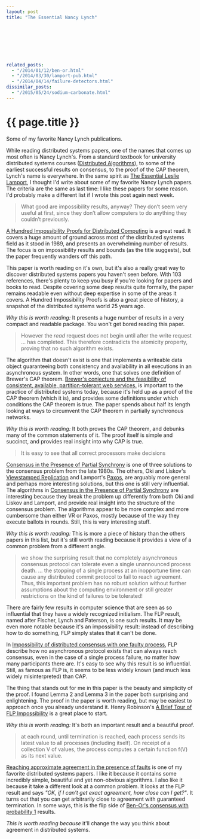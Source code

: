 ```yaml
---
layout: post
title: "The Essential Nancy Lynch"








related_posts:
  - "/2014/01/12/ben-or.html"
  - "/2014/03/30/lamport-pub.html"
  - "/2014/04/14/failure-detectors.html"
dissimilar_posts:
  - "/2015/05/24/sodium-carbonate.html"
---
```

{{ page.title }}
================

<p class="meta">Some of my favorite Nancy Lynch publications.</p>

While reading distributed systems papers, one of the names that comes up most often is Nancy Lynch's. From a standard textbook for university distributed systems courses ([Distributed Algorithms](http://www.amazon.com/dp/1558603484)), to some of the earliest successful results on consensus, to the proof of the CAP theorem, Lynch's name is everywhere. In the same spirit as [The Essential Leslie Lamport](http://brooker.co.za/blog/2014/03/30/lamport-pub.html), I thought I'd write about some of my favorite Nancy Lynch papers. The criteria are the same as last time: I like these papers for some reason. I'd probably make a different list if I wrote this post again next week.

> What good are impossibility results, anyway? They don’t seem very useful at first, since they don’t allow computers to do anything they couldn’t previously.

[A Hundred Impossibility Proofs for Distributed Computing](http://groups.csail.mit.edu/tds/papers/Lynch/podc89.pdf) is a great read. It covers a huge amount of ground across most of the distributed systems field as it stood in 1989, and presents an overwhelming number of results. The focus is on impossibility results and bounds (as the title suggests), but the paper frequently wanders off this path.

This paper is worth reading on it's own, but it's also a really great way to discover distributed systems papers you haven't seen before. With 103 references, there's plenty to keep you busy if you're looking for papers and books to read. Despite covering some deep results quite formally, the paper remains readable even without deep expertise in some of the areas it covers. A Hundred Impossibility Proofs is also a great piece of history, a snapshot of the distributed systems world 25 years ago.

*Why this is worth reading:* It presents a huge number of results in a very compact and readable package. You won't get bored reading this paper.

> However the *read* request does not begin until after the write request ... has completed. This therefore contradicts the atomicity property, proving that no such algorithm exists.

The algorithm that doesn't exist is one that implements a writeable data object guaranteeing both consistency and availability in all executions in an asynchronous system. In other words, one that solves one definition of Brewer's CAP theorem. [Brewer's conjecture and the feasibility of consistent, available, partition-tolerant web services.](http://theory.lcs.mit.edu/tds/papers/Gilbert/Brewer6.ps) is important to the practice of distributed systems today, because it's held up as a proof of the CAP theorem (which it is), and provides some definitions under which conditions the CAP theorem is true. The paper spends about half its length looking at ways to circumvent the CAP theorem in partially synchronous networks.

*Why this is worth reading:* It both proves the CAP theorem, and debunks many of the common statements of it. The proof itself is simple and succinct, and provides real insight into why CAP is true.

> It is easy to see that all correct processors make decisions 

[Consensus in the Presence of Partial Synchrony](http://theory.lcs.mit.edu/tds/papers/Lynch/jacm88.pdf) is one of three solutions to the consensus problem from the late 1980s. The others, Oki and Liskov's [Viewstamped Replication](http://www.pmg.csail.mit.edu/papers/vr.pdf) and Lamport's [Paxos](http://research.microsoft.com/en-us/um/people/lamport/pubs/lamport-paxos.pdf), are arguably more general and perhaps more interesting solutions, but this one is still very influential. The algorithms in [Consensus in the Presence of Partial Synchrony](http://theory.lcs.mit.edu/tds/papers/Lynch/jacm88.pdf) are interesting because they break the problem up differently from both Oki and Liskov and Lamport, and provide real insight into the structure of the consensus problem. The algorithms appear to be more complex and more cumbersome than either VR or Paxos, mostly because of the way they execute ballots in rounds. Still, this is very interesting stuff.

*Why this is worth reading:* This is more a piece of history than the others papers in this list, but it's still worth reading because it provides a view of a common problem from a different angle.

> we show the surprising result that no completely asynchronous consensus protocol can tolerate even a single unannounced process death. ... the stopping of a single process at an inopportune time can cause any distributed commit protocol to fail to reach agreement. Thus, this important problem has no robust solution without further assumptions about the computing environment or still greater restrictions on the kind of failures to be tolerated!

There are fairly few results in computer science that are seen as so influential that they have a widely recognized initialism. The FLP result, named after Fischer, Lynch and Paterson, is one such results. It may be even more notable because it's an impossibility result: instead of describing how to do something, FLP simply states that it can't be done.

In [Impossibility of distributed consensus with one faulty process](http://theory.lcs.mit.edu/tds/papers/Lynch/pods83-flp.pdf), FLP describe how no asynchronous protocol exists that can always reach consensus, even in the case of a single process failure, no matter how many participants there are. It's easy to see why this result is so influential. Still, as famous as FLP is, it seems to be less widely known (and much less widely misinterpreted) than CAP.

The thing that stands out for me in this paper is the beauty and simplicity of the proof. I found Lemma 2 and Lemma 3 in the paper both surprising and enlightening. The proof in the paper is worth reading, but may be easiest to approach once you already understand it. Henry Robinson's [A Brief Tour of FLP Impossibility](http://the-paper-trail.org/blog/a-brief-tour-of-flp-impossibility/) is a great place to start.

*Why this is worth reading:* It's both an important result and a beautiful proof.

> at each round, until termination is reached, each process sends its latest value to all processes (including itself). On receipt of a collection V of values, the process computes a certain function f(V) as its next value.

[Reaching approximate agreement in the presence of faults](http://groups.csail.mit.edu/tds/papers/Lynch/jacm86.pdf) is one of my favorite distributed systems papers. I like it because it contains some incredibly simple, beautiful and yet non-obvious algorithms. I also like it because it take a different look at a common problem. It looks at the FLP result and says *"OK, if I can't get exact agreement, how close can I get?"*. It turns out that you can get arbitrarily close to agreement with guaranteed termination. In some ways, this is the flip side of [Ben-Or's consensus with probability 1](http://brooker.co.za/blog/2014/01/12/ben-or.html) results.

*This is worth reading because* it'll change the way you think about agreement in distributed systems.